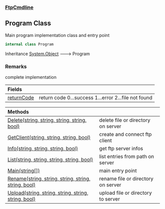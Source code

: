 ### [FtpCmdline](FtpCmdline.md 'FtpCmdline')

## Program Class

Main program implementation class and entry point

```csharp
internal class Program
```

Inheritance [System.Object](https://docs.microsoft.com/en-us/dotnet/api/System.Object 'System.Object') &#129106; Program

### Remarks
complete implementation

| Fields | |
| :--- | :--- |
| [returnCode](Program.returnCode.md 'FtpCmdline.Program.returnCode') | return code 0...success 1...error 2...file not found |

| Methods | |
| :--- | :--- |
| [Delete(string, string, string, string, bool)](Program.Delete(string,string,string,string,bool).md 'FtpCmdline.Program.Delete(string, string, string, string, bool)') | delete file or directory on server |
| [GetClient(string, string, string, bool)](Program.GetClient(string,string,string,bool).md 'FtpCmdline.Program.GetClient(string, string, string, bool)') | create and connect ftp client |
| [Info(string, string, string, bool)](Program.Info(string,string,string,bool).md 'FtpCmdline.Program.Info(string, string, string, bool)') | get ftp server infos |
| [List(string, string, string, string, bool)](Program.List(string,string,string,string,bool).md 'FtpCmdline.Program.List(string, string, string, string, bool)') | list entries from path on server |
| [Main(string[])](Program.Main(string[]).md 'FtpCmdline.Program.Main(string[])') | main entry point |
| [Rename(string, string, string, string, string, bool)](Program.Rename(string,string,string,string,string,bool).md 'FtpCmdline.Program.Rename(string, string, string, string, string, bool)') | rename file or directory on server |
| [Upload(string, string, string, string, string, bool)](Program.Upload(string,string,string,string,string,bool).md 'FtpCmdline.Program.Upload(string, string, string, string, string, bool)') | upload file or directory to server |

